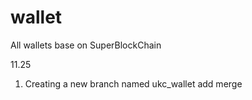 # wallet
All wallets base on SuperBlockChain

11.25 
1. Creating a new branch named ukc_wallet add merge
